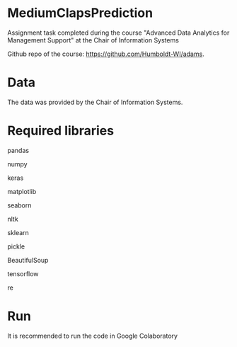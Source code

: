 # MediumClapsPrediction

Assignment task completed during the course "Advanced Data Analytics for Management Support" at the Chair of Information Systems

Github repo of the course: https://github.com/Humboldt-WI/adams. 

# Data
The data was provided by the Chair of Information Systems.

# Required libraries 
pandas

numpy

keras

matplotlib

seaborn

nltk

sklearn

pickle

BeautifulSoup

tensorflow

re

# Run

It is recommended to run the code in Google Colaboratory

